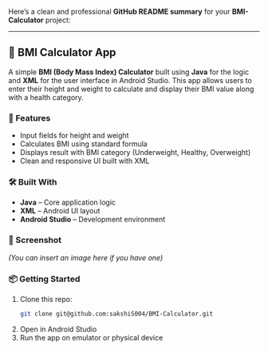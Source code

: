Here’s a clean and professional **GitHub README summary** for your **BMI-Calculator** project:

---

## 🧮 BMI Calculator App

A simple **BMI (Body Mass Index) Calculator** built using **Java** for the logic and **XML** for the user interface in Android Studio. This app allows users to enter their height and weight to calculate and display their BMI value along with a health category.

### 🚀 Features
- Input fields for height and weight
- Calculates BMI using standard formula
- Displays result with BMI category (Underweight, Healthy, Overweight)
- Clean and responsive UI built with XML

### 🛠️ Built With
- **Java** – Core application logic
- **XML** – Android UI layout
- **Android Studio** – Development environment

### 📱 Screenshot
*(You can insert an image here if you have one)*

### 📦 Getting Started
1. Clone this repo:
   ```bash
   git clone git@github.com:sakshiS004/BMI-Calculator.git
   ```
2. Open in Android Studio
3. Run the app on emulator or physical device

